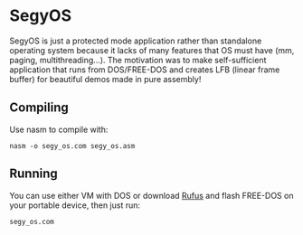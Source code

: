 # SegyOS

SegyOS is just a protected mode application rather than standalone operating system because it lacks of many features that OS must have (mm, paging, multithreading...).
The motivation was to make self-sufficient application that runs from DOS/FREE-DOS and creates LFB (linear frame buffer) for beautiful demos made in pure assembly!

## Compiling
Use nasm to compile with:

    nasm -o segy_os.com segy_os.asm

## Running
You can use either VM with DOS or download [Rufus](https://rufus.ie/) and flash FREE-DOS on your portable device, then just run:

    segy_os.com
